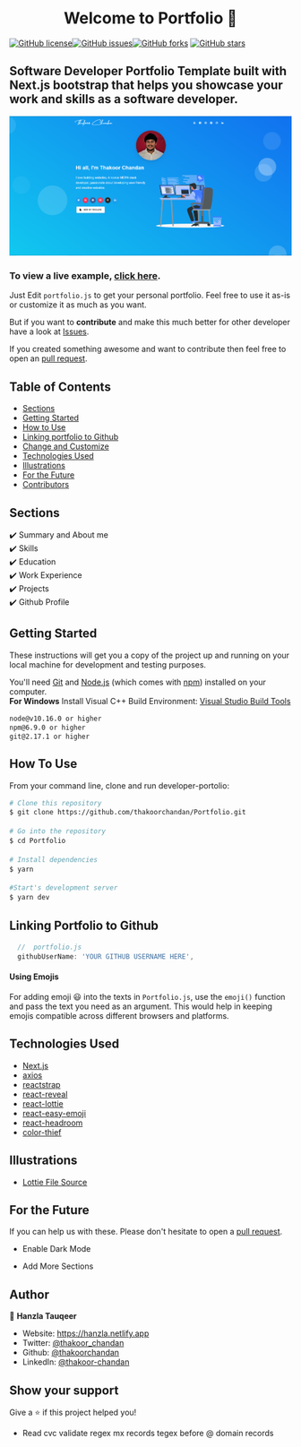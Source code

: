 <h1 align="center">Welcome to Portfolio 👋</h1>
<a href="https://github.com/thakoorchandan/Portfolio/blob/main/LICENSE"><img alt="GitHub license" src="https://img.shields.io/github/license/thakoorchandan/Portfolio"></a><a href="https://github.com/thakoorchandan/Portfolio/issues"><img alt="GitHub issues" src="https://img.shields.io/github/issues/thakoorchandan/Portfolio"></a><a href="https://github.com/thakoorchandan/Portfolio/network"><img alt="GitHub forks" src="https://img.shields.io/github/forks/thakoorchandan/Portfolio"></a> <a href="https://github.com/thakoorchandan/Portfolio/stargazers"><img alt="GitHub stars" src="https://img.shields.io/github/stars/thakoorchandan/Portfolio"></a>

## Software Developer Portfolio Template built with Next.js bootstrap that helps you showcase your work and skills as a software developer.

<p align="center">
  <kbd>
    <img src="https://github.com/thakoorchandan/Portfolio/blob/main/public/images/portfolio.png"></img>
  </kbd>
</p>

### To view a live example, **[click here](https://thakoorchandan-portfolio-thakoorchandan.vercel.app/)**.

Just Edit `portfolio.js` to get your personal portfolio. Feel free to use it as-is or customize it as much as you want.

But if you want to **contribute** and make this much better for other developer have a look at [Issues](https://github.com/thakoorchandan/Portfolio/issues).

If you created something awesome and want to contribute then feel free to open an [pull request](https://github.com/thakoorchandan/Portfolio/pulls).

## Table of Contents

- [Sections](#sections)
- [Getting Started](#getting-started)
- [How to Use](#how-to-use)
- [Linking portfolio to Github](#linking-portfolio-to-github)
- [Change and Customize](#change-and-customize-every-section-according-to-your-need)
- [Technologies Used](#technologies-used)
- [Illustrations](#illustrations)
- [For the Future](#for-the-future)
- [Contributors](#project-maintainers)

## Sections

✔️ Summary and About me\
✔️ Skills\
✔️ Education\
✔️ Work Experience\
✔️ Projects\
✔️ Github Profile

## Getting Started

These instructions will get you a copy of the project up and running on your local machine for development and testing purposes.

You'll need [Git](https://git-scm.com) and [Node.js](https://nodejs.org/en/download/) (which comes with [npm](http://npmjs.com)) installed on your computer.
<br>
**For Windows** Install Visual C++ Build Environment: [Visual Studio Build Tools](https://visualstudio.microsoft.com/thank-you-downloading-visual-studio/?sku=BuildTools)

```
node@v10.16.0 or higher
npm@6.9.0 or higher
git@2.17.1 or higher
```

## How To Use

From your command line, clone and run developer-portolio:

```bash
# Clone this repository
$ git clone https://github.com/thakoorchandan/Portfolio.git

# Go into the repository
$ cd Portfolio

# Install dependencies
$ yarn

#Start's development server
$ yarn dev
```

## Linking Portfolio to Github

```javascript
  //  portfolio.js
  githubUserName: 'YOUR GITHUB USERNAME HERE',
```

#### Using Emojis

For adding emoji 😃 into the texts in `Portfolio.js`, use the `emoji()` function and pass the text you need as an argument. This would help in keeping emojis compatible across different browsers and platforms.

## Technologies Used

- [Next.js](https://nextjs.org/)
- [axios](https://www.npmjs.com/package/axios)
- [reactstrap](https://reactstrap.github.io/)
- [react-reveal](https://www.react-reveal.com/)
- [react-lottie](https://www.npmjs.com/package/react-lottie)
- [react-easy-emoji](https://github.com/appfigures/react-easy-emoji)
- [react-headroom](https://github.com/KyleAMathews/react-headroom)
- [color-thief](https://github.com/lokesh/color-thief)

## Illustrations

- [Lottie File Source](https://lottiefiles.com)

## For the Future

If you can help us with these. Please don't hesitate to open a [pull request](https://github.com/thakoorchandan/Portfolio/pulls).

- Enable Dark Mode

- Add More Sections

## Author

👤 **Hanzla Tauqeer**

- Website: https://hanzla.netlify.app
- Twitter: [@thakoor_chandan](https://twitter.com/thakoor_chandan)
- Github: [@thakoorchandan](https://github.com/thakoorchandan)
- LinkedIn: [@thakoor-chandan](https://www.linkedin.com/in/thakoor-chandan-4a78b5106/)

## Show your support

Give a ⭐️ if this project helped you!

- Read cvc
  validate regex
  mx records
  tegex before @
  domain records
